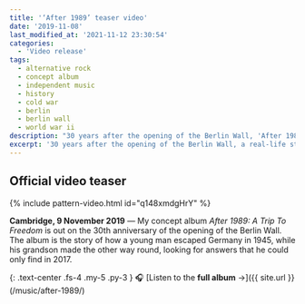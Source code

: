 ```yaml
---
title: '‘After 1989’ teaser video'
date: '2019-11-08'
last_modified_at: '2021-11-12 23:30:54'
categories:
  - 'Video release'
tags:
  - alternative rock
  - concept album
  - independent music
  - history
  - cold war
  - berlin
  - berlin wall
  - world war ii
description: "30 years after the opening of the Berlin Wall, 'After 1989' is a real-life story about imprisonment and liberty. Watch the video teaser."
excerpt: '30 years after the opening of the Berlin Wall, a real-life story about imprisonment and liberty. Between two wars and three generations.'
---
```

## Official video teaser

{% include pattern-video.html id="q148xmdgHrY" %}

**Cambridge, 9 November 2019** — My concept album _After 1989: A Trip To Freedom_ is out on the 30th anniversary of the opening of the Berlin Wall. The album is the story of how a young man escaped Germany in 1945, while his grandson made the other way round, looking for answers that he could only find in 2017.

{: .text-center .fs-4 .my-5 .py-3 }
🎧 [Listen to the **full album** →]({{ site.url }}(/music/after-1989/)